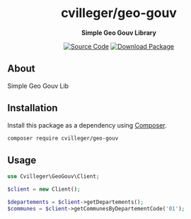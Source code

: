 <h1 align="center">cvilleger/geo-gouv</h1>

<p align="center">
    <strong>Simple Geo Gouv Library</strong>
</p>


<p align="center">
    <a href="https://github.com/cvilleger/geo-gouv"><img src="https://img.shields.io/badge/source-cvilleger/geo-gouv.svg?style=flat-square" alt="Source Code"></a>
    <a href="https://packagist.org/packages/cvilleger/geo-gouv"><img src="https://img.shields.io/packagist/v/cvilleger/geo-gouv.svg?style=flat-square&label=release" alt="Download Package"></a>
</p>

## About

Simple Geo Gouv Lib

## Installation

Install this package as a dependency using [Composer](https://getcomposer.org).

``` bash
composer require cvilleger/geo-gouv
```

## Usage

``` php
use Cvilleger\GeoGouv\Client;

$client = new Client();

$departements = $client->getDepartements();
$communes = $client->getCommunesByDepartementCode('01');
```
